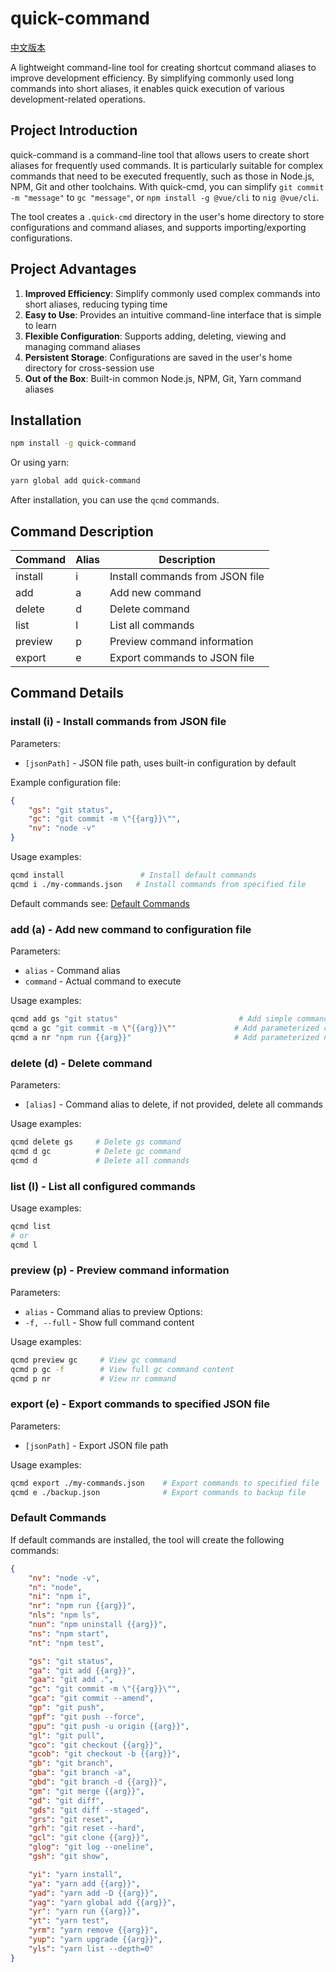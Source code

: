 # quick-command

[中文版本](./README.md)

A lightweight command-line tool for creating shortcut command aliases to improve development efficiency. By simplifying commonly used long commands into short aliases, it enables quick execution of various development-related operations.

## Project Introduction

quick-command is a command-line tool that allows users to create short aliases for frequently used commands. It is particularly suitable for complex commands that need to be executed frequently, such as those in Node.js, NPM, Git and other toolchains. With quick-cmd, you can simplify `git commit -m "message"` to `gc "message"`, or `npm install -g @vue/cli` to `nig @vue/cli`.

The tool creates a `.quick-cmd` directory in the user's home directory to store configurations and command aliases, and supports importing/exporting configurations.

## Project Advantages

1. **Improved Efficiency**: Simplify commonly used complex commands into short aliases, reducing typing time
2. **Easy to Use**: Provides an intuitive command-line interface that is simple to learn
3. **Flexible Configuration**: Supports adding, deleting, viewing and managing command aliases
4. **Persistent Storage**: Configurations are saved in the user's home directory for cross-session use
5. **Out of the Box**: Built-in common Node.js, NPM, Git, Yarn command aliases

## Installation

```bash
npm install -g quick-command
```

Or using yarn:

```bash
yarn global add quick-command
```

After installation, you can use the `qcmd` commands.

## Command Description

| Command | Alias | Description |
|---------|-------|-------------|
| install | i | Install commands from JSON file |
| add | a | Add new command |
| delete | d | Delete command |
| list | l | List all commands |
| preview | p | Preview command information |
| export | e | Export commands to JSON file |

## Command Details

### install (i) - Install commands from JSON file

Parameters:
- `[jsonPath]` - JSON file path, uses built-in configuration by default

Example configuration file:
```json
{
    "gs": "git status",
    "gc": "git commit -m \"{{arg}}\"",
    "nv": "node -v"
}
```

Usage examples:
```bash
qcmd install                 # Install default commands
qcmd i ./my-commands.json   # Install commands from specified file
```

Default commands see: [Default Commands](#default-commands)

### add (a) - Add new command to configuration file

Parameters:
- `alias` - Command alias
- `command` - Actual command to execute

Usage examples:
```bash
qcmd add gs "git status"                           # Add simple command alias
qcmd a gc "git commit -m \"{{arg}}\""             # Add parameterized command alias
qcmd a nr "npm run {{arg}}"                       # Add parameterized npm command alias
```

### delete (d) - Delete command

Parameters:
- `[alias]` - Command alias to delete, if not provided, delete all commands

Usage examples:
```bash
qcmd delete gs     # Delete gs command
qcmd d gc          # Delete gc command
qcmd d             # Delete all commands
```

### list (l) - List all configured commands

Usage examples:
```bash
qcmd list
# or
qcmd l
```

### preview (p) - Preview command information

Parameters:
- `alias` - Command alias to preview
Options:
- `-f, --full` - Show full command content

Usage examples:
```bash
qcmd preview gc     # View gc command
qcmd p gc -f        # View full gc command content
qcmd p nr           # View nr command
```

### export (e) - Export commands to specified JSON file

Parameters:
- `[jsonPath]` - Export JSON file path

Usage examples:
```bash
qcmd export ./my-commands.json    # Export commands to specified file
qcmd e ./backup.json              # Export commands to backup file
```

### Default Commands

If default commands are installed, the tool will create the following commands:

```json
{
    "nv": "node -v",
    "n": "node",
    "ni": "npm i",
    "nr": "npm run {{arg}}",
    "nls": "npm ls",
    "nun": "npm uninstall {{arg}}",
    "ns": "npm start",
    "nt": "npm test",

    "gs": "git status",
    "ga": "git add {{arg}}",
    "gaa": "git add .",
    "gc": "git commit -m \"{{arg}}\"",
    "gca": "git commit --amend",
    "gp": "git push",
    "gpf": "git push --force",
    "gpu": "git push -u origin {{arg}}",
    "gl": "git pull",
    "gco": "git checkout {{arg}}",
    "gcob": "git checkout -b {{arg}}",
    "gb": "git branch",
    "gba": "git branch -a",
    "gbd": "git branch -d {{arg}}",
    "gm": "git merge {{arg}}",
    "gd": "git diff",
    "gds": "git diff --staged",
    "grs": "git reset",
    "grh": "git reset --hard",
    "gcl": "git clone {{arg}}",
    "glog": "git log --oneline",
    "gsh": "git show",

    "yi": "yarn install",
    "ya": "yarn add {{arg}}",
    "yad": "yarn add -D {{arg}}",
    "yag": "yarn global add {{arg}}",
    "yr": "yarn run {{arg}}",
    "yt": "yarn test",
    "yrm": "yarn remove {{arg}}",
    "yup": "yarn upgrade {{arg}}",
    "yls": "yarn list --depth=0"
}
```